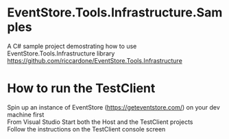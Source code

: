 # EventStore.Tools.Infrastructure.Samples
A C# sample project demostrating how to use EventStore.Tools.Infrastructure library
https://github.com/riccardone/EventStore.Tools.Infrastructure

# How to run the TestClient  
Spin up an instance of EventStore (https://geteventstore.com/) on your dev machine first  
From Visual Studio Start both the Host and the TestClient projects  
Follow the instructions on the TestClient console screen  
